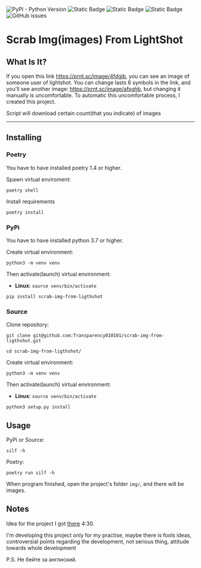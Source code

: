 ![PyPI - Python Version](https://img.shields.io/pypi/pyversions/poetry)
![Static Badge](https://img.shields.io/badge/poetry-1.4%2B-green)
![Static Badge](https://img.shields.io/badge/only_linux_support-green)
![Static Badge](https://img.shields.io/badge/pass_tests-none-red)
![GitHub issues](https://img.shields.io/github/issues-raw/Transparency010101/scrab-img-from-ligthshot)


# Scrab Img(images) From LightShot

## What Is It?
If you open this link https://prnt.sc/image/4fdgjb, you can see an image of someone user of lightshot.
You can change lasts 6 symbols in the link, and you'll see another image: https://prnt.sc/image/afsghb,
but changing it manually is uncomfortable. To automatic this uncomfortable process, I created this project.

Script will download certain count(that you indicate) of images
___

## Installing

### Poetry
You have to have installed poetry 1.4 or higher.

Spawn virtual enviroment:
```
poetry shell 
```

Install requirements
```
poetry install
```

### PyPi
You have to have installed python 3.7 or higher. 

Create virtual environment: 
```
python3 -m venv venv 
```

Then activate(launch) virtual environment: 
- **Linux**: `source venv/bin/activate`

```
pip install scrab-img-from-ligthshot
```

### Source
Clone repository:
```
git clone git@github.com:Transparency010101/scrab-img-from-ligthshot.git
```

```
cd scrab-img-from-ligthshot/
```

Create virtual environment: 
```
python3 -m venv venv 
```

Then activate(launch) virtual environment: 
- **Linux**: `source venv/bin/activate`

```
python3 setup.py install
```
## Usage

PyPi or Source:
```
silf -h
```

Poetry:
```
poetry run silf -h
```
When program finished, open the project's folder `img/`, and there will be images.

## Notes
Idea for the project I got [there](https://www.youtube.com/watch?v=OUki27mlwOw) 4:30.

I'm developing this project only for my practise, maybe there is fools ideas,
controversial points regarding the development, not serious thing, attitude towards whole development

P.S. Не бейте за англиский.
